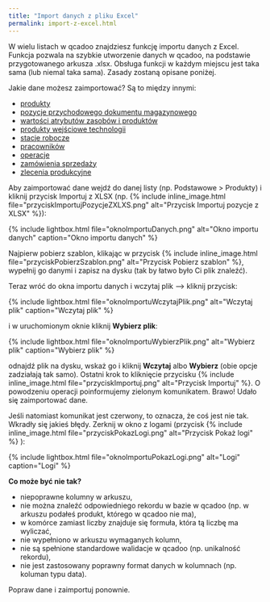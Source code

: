 ```yaml
---
title: "Import danych z pliku Excel"
permalink: import-z-excel.html
---
```


W wielu listach w qcadoo znajdziesz funkcję importu danych z Excel. Funkcja pozwala na szybkie utworzenie danych w qcadoo, na podstawie przygotowanego arkusza .xlsx. Obsługa funkcji w każdym miejscu jest taka sama (lub niemal taka sama). Zasady zostaną opisane poniżej.

Jakie dane możesz zaimportować? Są to między innymi:
- [produkty](/produkty.html#jak-zaimportować-produkty-z-excela)
- [pozycje przychodowego dokumentu magazynowego](/dokumenty.html#funkcje-do-wywołania-w-dokumencie-magazynowym)
- [wartości atrybutów zasobów i produktów](/atrybuty.html#import-wartości-atrybutów-produktu)
- [produkty wejściowe technologii](/technologie-szczegoly.html#import-produktów-wejściowych-technologii-z-excela)
- [stacje robocze](/stacje-robocze.html#jak-zaimportowa%C4%87-stacje-robocze-z-arkusza-excel)
- [pracowników](/pracownicy.html#jak-dodać-pracowników-poprzez-import-z-arkusza-excel)
- [operacje](/operacje.html#import-operacji-z-pliku-excel)
- [zamówienia sprzedaży](/zlecenia-nadrzedne.html#import-zamówień-sprzedaży-z-pliku-xlsx)
- [zlecenia produkcyjne](/zlecenia-produkcyjne.html#tworzenie-zleceń-poprzez-import-z-akrusza-excel)


Aby zaimportować dane wejdź do danej listy (np. Podstawowe > Produkty) i kliknij przycisk Importuj z XLSX (np. {% include inline_image.html file="przyciskImportujPozycjeZXLXS.png" alt="Przycisk Importuj pozycje z XLSX" %}):

{% include lightbox.html file="oknoImportuDanych.png" alt="Okno importu danych" caption="Okno importu danych" %}

Najpierw pobierz szablon, klikając w przycisk {% include inline_image.html file="przyciskPobierzSzablon.png" alt="Przycisk Pobierz szablon" %}, wypełnij go danymi i zapisz na dysku (tak by łatwo było Ci plik znaleźć). 

Teraz wróć do okna importu danych i wczytaj plik --> kliknij przycisk:

{% include lightbox.html file="oknoImportuWczytajPlik.png" alt="Wczytaj plik" caption="Wczytaj plik" %}

i w uruchomionym oknie kliknij **Wybierz plik**:

{% include lightbox.html file="oknoImportuWybierzPlik.png" alt="Wybierz plik" caption="Wybierz plik" %}

odnajdź plik na dysku, wskaż go i kliknij **Wczytaj** albo **Wybierz** (obie opcje zadziałają tak samo). Ostatni krok to kliknięcie przycisku {% include inline_image.html file="przyciskImportuj.png" alt="Przycisk Importuj" %}. O powodzeniu operacji poinformujemy zielonym komunikatem. Brawo! Udało się zaimportować dane.

Jeśli natomiast komunikat jest czerwony, to oznacza, że coś jest nie tak. Wkradły się jakieś błędy. Zerknij w okno z logami (przycisk {% include inline_image.html file="przyciskPokazLogi.png" alt="Przycisk Pokaż logi" %} ):

{% include lightbox.html file="oknoImportuPokazLogi.png" alt="Logi" caption="Logi" %}

**Co może być nie tak?**
- niepoprawne kolumny w arkuszu,
- nie można znaleźć odpowiedniego rekordu w bazie w qcadoo (np. w arkuszu podałeś produkt, którego w qcadoo nie ma),
- w komórce zamiast liczby znajduje się formuła, która tą liczbę ma wyliczać,
- nie wypełniono w arkuszu wymaganych kolumn,
- nie są spełnione standardowe walidacje w qcadoo (np. unikalność rekordu),
- nie jest zastosowany poprawny format danych w kolumnach (np. koluman typu data).

Popraw dane i zaimportuj ponownie.


